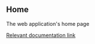 ## Home


The web application's home page

[Relevant documentation link](https://microsoft.github.io/azure-data-services-go-fast-documentation/4-Web-Application-Manual/)